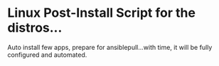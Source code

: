# Linux Post-Install Script for the distros...
Auto install few apps, prepare for ansiblepull...with time, it will be fully configured and automated.
